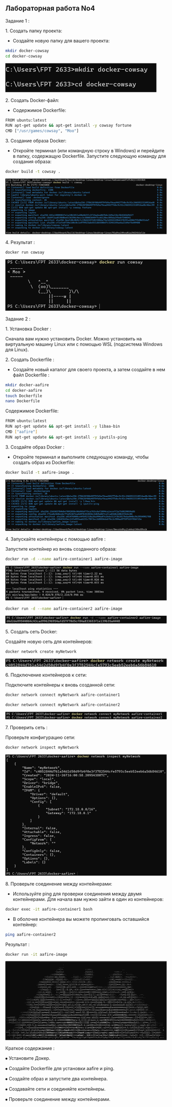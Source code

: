 ## Лабораторная работа No4

Задание 1 :

1\. Создать папку проекта:
- Создайте новую папку для вашего проекта:

```bash
mkdir docker-cowsay
cd docker-cowsay
```
![image](https://github.com/haha523/lab_4.linux/blob/21975dc9072328ec80bc7ed17e62fdf9c352e279/png%20for%20lab/b%C3%A0i%201%20t%E1%BA%A1o%20b%C3%B2.png)


2\. Создать Docker-файл:

- Содержимое Dockerfile:

```bash
FROM ubuntu:latest
RUN apt-get update && apt-get install -y cowsay fortune
CMD ["/usr/games/cowsay", "Moo"]
```

3\. Создание образа Docker:
- Откройте терминал (или командную строку в Windows) и перейдите в папку, содержащую Dockerfile. Запустите следующую команду для создания образа:

```bash
docker build -t cowsay .
```

![image](https://github.com/haha523/lab_4.linux/blob/21975dc9072328ec80bc7ed17e62fdf9c352e279/png%20for%20lab/t%E1%BA%A1o%20b%C3%B2%20X%C3%A2y%20D%E1%BB%B1ng%20Docker%20Image.png)

4\. Результат :

```bash
docker run cowsay
```

![image](https://github.com/haha523/lab_4.linux/blob/21975dc9072328ec80bc7ed17e62fdf9c352e279/png%20for%20lab/h%C3%ACnh%20%E1%BA%A3nh%20con%20b%C3%B2.png)


Задание 2 :

1\. Установка Docker :

Сначала вам нужно установить Docker. Можно установить на виртуальную машину Linux или с помощью WSL (подсистема Windows для Linux).

2\. Создать Dockerfile :

- Создайте новый каталог для своего проекта, а затем создайте в нем файл Dockerfile :

```bash
mkdir docker-aafire
cd docker-aafire
touch Dockerfile
nano Dockerfile
```

Содержимое Dockerfile:

```bash
FROM ubuntu:latest
RUN apt-get update && apt-get install -y libaa-bin
CMD ["aafire"]
RUN apt-get update && apt-get install -y iputils-ping 
```

3\. Создайте образ Docker :

- Откройте терминал и выполните следующую команду, чтобы создать образ из Dockerfile:

```bash
docker build -t aafire-image .
```

![image](https://github.com/haha523/lab_4.linux/blob/043c707c9ec97f0c132255c5fdb938dc280bc506/png%20for%20lab/X%C3%A2y%20d%E1%BB%B1ng%20l%E1%BA%A1i%20Docker%20image%201.png)


4\. Запускайте контейнеры с помощью aafire :

Запустите контейнер из вновь созданного образа:

```bash
docker run -d --name aafire-container1 aafire-image
```

![image](https://github.com/haha523/lab_4.linux/blob/043c707c9ec97f0c132255c5fdb938dc280bc506/png%20for%20lab/containners%201.png)

```bash
docker run -d --name aafire-container2 aafire-image
```

![image](https://github.com/haha523/lab_4.linux/blob/043c707c9ec97f0c132255c5fdb938dc280bc506/png%20for%20lab/containners%202.png)


5\. Создать сеть Docker:

Создайте новую сеть для контейнеров:

```bash
docker network create myNetwork
```

![image](https://github.com/haha523/lab_4.linux/blob/c222540dd54b96d47e4cfe9d445459df2506376e/png%20for%20lab/docker%20network%20connect%20myNetwork.png)

6\. Подключение контейнеров к сети:

Подключите контейнеры к вновь созданной сети:

```bash
docker network connect myNetwork aafire-container1
```

```bash
docker network connect myNetwork aafire-container2
```

![image](https://github.com/haha523/lab_4.linux/blob/c222540dd54b96d47e4cfe9d445459df2506376e/png%20for%20lab/k%E1%BA%BFt%20n%E1%BB%91i%20t%E1%BB%ABng%20container%20v%E1%BB%9Bi%20m%E1%BA%A1ng.png)


7\. Проверить сеть :

Проверьте конфигурацию сети:

```bash
docker network inspect myNetwork
```

![image](https://github.com/haha523/lab_4.linux/blob/c222540dd54b96d47e4cfe9d445459df2506376e/png%20for%20lab/B%C6%B0%E1%BB%9Bc%207%20Ki%E1%BB%83m%20Tra%20C%E1%BA%A5u%20H%C3%ACnh%20M%E1%BA%A1ng.png)

8\. Проверьте соединение между контейнерами:

- Используйте ping для проверки соединения между двумя контейнерами. Для начала вам нужно зайти в один из контейнеров:

```bash
docker exec -it aafire-container1 bash
```

- В оболочке контейнера вы можете пропинговать оставшийся контейнер:

```bash
ping aafire-container2
```

Результат :

```bash
docker run -it aafire-image
```

![image](https://github.com/haha523/lab_4.linux/blob/fd771498b493c5c0bd2909dc72e9ee9cf770882d/png%20for%20lab/h%C3%ACnh%20%E1%BA%A3nh%20l%E1%BB%ADa%202.png)


Краткое содержание :

⦁  Установите Докер.

⦁  Создайте Dockerfile для установки aafire и ping.

⦁  Создайте образ и запустите два контейнера.

⦁  Создавайте сети и соединяйте контейнеры.

⦁  Проверьте соединение между контейнерами.



























